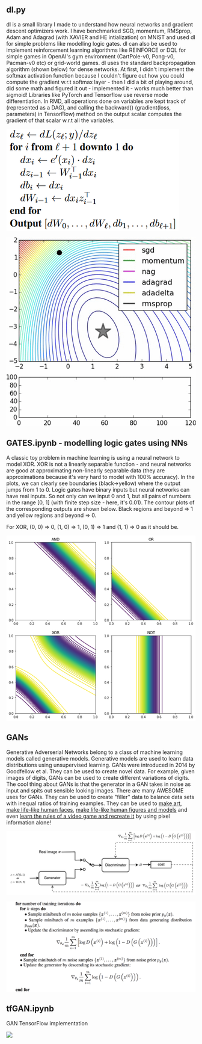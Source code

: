 ## dl.py
dl is a small library I made to understand how neural networks and gradient descent optimizers work. I have benchmarked SGD, momentum, RMSprop, Adam and Adagrad (with XAVIER and HE intialization) on MNIST and used dl for simple problems like modelling logic gates. dl can also be used to implement reinforcement learning algorithms like REINFORCE or DQL for simple games in OpenAI's gym environment (CartPole-v0, Pong-v0, Pacman-v0 etc) or grid-world games. dl uses the standard backpropagation algorithm (shown below) for dense networks. At first, I didn't implement the softmax activation function because I couldn't figure out how you could compute the gradient w.r.t softmax layer - then I did a bit of playing around, did some math and figured it out - implemented it - works much better than sigmoid! Libraries like PyTorch and Tensorflow use reverse mode differentiation. In RMD, all operations done on variables are kept track of (represented as a DAG), and calling the backward() (gradient(loss, parameters) in TensorFlow) method on the output scalar computes the gradient of that scalar w.r.t all the variables. 

![](backpropagation.png)

![](optims.gif)

## GATES.ipynb - modelling logic gates using NNs
A classic toy problem in machine learning is using a neural network to model XOR. XOR is not a linearly separable function - and neural networks are good at approximating non-linearly separable data (they are approximations because it's very hard to model with 100% accuracy). In the plots, we can clearly see boundaries (black->yellow) where the output jumps from 1 to 0. Logic gates have binary inputs but neural networks can have real inputs. So not only can we input 0 and 1, but all pairs of numbers in the range [0, 1] (with finite step size - here, it's 0.01). The contour plots of the corresponding outputs are shown below. Black regions and beyond => 1 and yellow regions and beyond => 0. 

For XOR, (0, 0) => 0, (1, 0) => 1, (0, 1) => 1 and (1, 1) => 0 as it should be.

![](gatecontours.png)

## GANs
Generative Adverserial Networks belong to a class of machine learning models called generative models. Generative models are used to learn data distributions using unsupervised learning. GANs were introduced in 2014 by Goodfellow et al. They can be used to create novel data. For example, given images of digits, GANs can be used to create different variations of digits. The cool thing about GANs is that the generator in a GAN takes in noise as input and spits out sensible looking images. There are many AWESOME uses for GANs. They can be used to create "filler" data to balance data sets with inequal ratios of training examples. They can be used to [make art](https://heartbeat.fritz.ai/artificial-art-how-gans-are-making-machines-creative-b99105627198), [make life-like human faces](https://www.whichfaceisreal.com/), [make life-like human figures and models](https://rosebud.ai/) and even [learn the rules of a video game and recreate it](https://blogs.nvidia.com/blog/2020/05/22/gamegan-research-pacman-anniversary/) by using pixel information alone! 

![](gan.jpeg)

![](gan.png)

## tfGAN.ipynb
GAN TensorFlow implementation

![](tfgan.gif)
